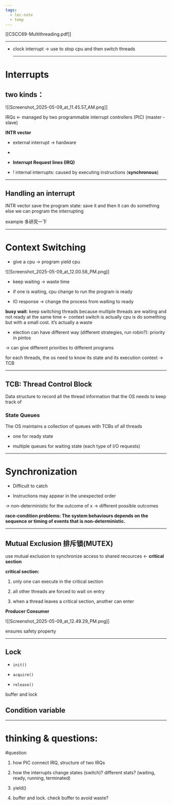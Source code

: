 ```yaml
---
tags:
  - lec-note
  - temp
---
```


[[CSCC69-Multithreading.pdf]]

---

- clock interrupt → use to stop cpu and then switch threads

  ---
  
# Interrupts

## two kinds：
![[Screenshot_2025-05-09_at_11.45.57_AM.png]]

IRQs ← managed by two programmable interrupt controllers (PIC) (master - slave)

**INTR vector**

- external interrupt → hardware
- 
- **Interrupt Request lines (IRQ)**

- ! internal interrupts: caused by executing instructions (**synchronous**)

---

## Handling an interrupt

 INTR vector
save the program state: save it and then it can do something else
we can program the interrupting

example 多研究一下

---

# Context Switching

  
- give a cpu → program yield cpu


![[Screenshot_2025-05-09_at_12.00.58_PM.png]]
  

- keep waiting → waste time

- if one is waiting, cpu change to run the program is ready

- IO response → change the process from waiting to ready


**busy wait**: keep switching threads because multiple threads are waiting and not ready at the same time ← context switch is actually cpu is do something but with a small cost. it’s actually a waste
 

- election can have different way (different strategies, run robin?): priority in pintos

→ can give different priorities to different programs

for each threads, the os need to know its state and its execution context → TCB

  ---
  
## TCB: Thread Control Block

Data structure to record all the thread information that the OS needs to keep track of

### State Queues

The OS maintains a collection of queues with TCBs of all threads  

- one for ready state

- multiple queues for waiting state (each type of I/O requests)

---

# Synchronization

- Difficult to catch

- Instructions may appear in the unexpected order

→ non-deterministic for the outcome of x → different possible outcomes
 

**race-condition problems: The system behaviours depends on the sequence or timing of events that is non-deterministic.**
  
---

## Mutual Exclusion 排斥锁(MUTEX)

use mutual exclusion to synchronize access to shared recources ← **critical section**

  
**critical section:**

1. only one can execute in the critical section

2. all other threads are forced to wait on entry

3. when a thread leaves a critical section, another can enter


**Producer Consumer**

![[Screenshot_2025-05-09_at_12.49.29_PM.png]]

ensures safety property

  ---
  
## Lock

- `init()`

- `acquire()`

- `release()`
  
buffer and lock

  

## Condition variable

  
---

# thinking & questions:
#question 

1. how PIC connect IRQ, structure of two IRQs

2. how the interrupts change states (switch)? different stats? (waiting, ready, running, terminated)

3. yield()

4. buffer and lock. check buffer to avoid waste?